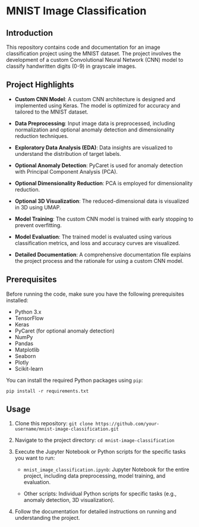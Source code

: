 # MNIST Image Classification

## Introduction

This repository contains code and documentation for an image classification project using the MNIST dataset. The project involves the development of a custom Convolutional Neural Network (CNN) model to classify handwritten digits (0-9) in grayscale images.

## Project Highlights

- **Custom CNN Model**: A custom CNN architecture is designed and implemented using Keras. The model is optimized for accuracy and tailored to the MNIST dataset.

- **Data Preprocessing**: Input image data is preprocessed, including normalization and optional anomaly detection and dimensionality reduction techniques.

- **Exploratory Data Analysis (EDA)**: Data insights are visualized to understand the distribution of target labels.

- **Optional Anomaly Detection**: PyCaret is used for anomaly detection with Principal Component Analysis (PCA).

- **Optional Dimensionality Reduction**: PCA is employed for dimensionality reduction.

- **Optional 3D Visualization**: The reduced-dimensional data is visualized in 3D using UMAP.

- **Model Training**: The custom CNN model is trained with early stopping to prevent overfitting.

- **Model Evaluation**: The trained model is evaluated using various classification metrics, and loss and accuracy curves are visualized.

- **Detailed Documentation**: A comprehensive documentation file explains the project process and the rationale for using a custom CNN model.

## Prerequisites

Before running the code, make sure you have the following prerequisites installed:

- Python 3.x
- TensorFlow
- Keras
- PyCaret (for optional anomaly detection)
- NumPy
- Pandas
- Matplotlib
- Seaborn
- Plotly
- Scikit-learn

You can install the required Python packages using `pip`:

`pip install -r requirements.txt`
## Usage

1. Clone this repository:
`git clone https://github.com/your-username/mnist-image-classification.git`
2. Navigate to the project directory:
`cd mnist-image-classification`
3. Execute the Jupyter Notebook or Python scripts for the specific tasks you want to run:

   - `mnist_image_classification.ipynb`: Jupyter Notebook for the entire project, including data preprocessing, model training, and evaluation.

   - Other scripts: Individual Python scripts for specific tasks (e.g., anomaly detection, 3D visualization).

4. Follow the documentation for detailed instructions on running and understanding the project.
